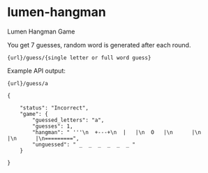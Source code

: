 # lumen-hangman
Lumen Hangman Game


You get 7 guesses, random word is generated after each round.

`{url}/guess/{single letter or full word guess}`


Example API output:

`{url}/guess/a`

``` 
{

    "status": "Incorrect",
    "game": {
        "guessed_letters": "a",
        "guesses": 1,
        "hangman": " '''\n  +---+\n  |   |\n  O   |\n      |\n      |\n      |\n=========",
        "unguessed": " _  _  _  _  _  _ "
    }

} 

```
